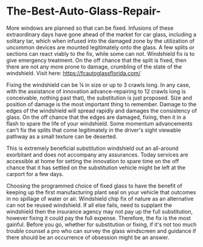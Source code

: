 # The-Best-Auto-Glass-Repair-

More windows are planned so that can be fixed. Infusions of these extraordinary days have gone ahead of the market for car glass, including a solitary tar, which when infused into the damaged zone by the utilization of uncommon devices are mounted legitimately onto the glass. A few splits or sections can react viably to the fix, while some can not. Windshield fix is to give emergency treatment. On the off chance that the split is fixed, then there are not any more prone to damage, crumbling of the state of the windshield. Visit here: https://fcautoglassflorida.com/

Fixing the windshield can be ¼ in size or up to 3 crawls long. In any case, with the assistance of innovation advance-repairing to 12 crawls long is conceivable, nothing past that), the substitution is just proposed. Size and position of damage is the most important thing to remember. Damage to the edges of the windshield will spread rapidly and damages the consistency of glass. On the off chance that the edges are damaged, fixing, then it in a flash to spare the life of your windshield. Some momentum advancements can't fix the splits that come legitimately in the driver's sight viewable pathway as a small texture can be deserted. 

This is extremely beneficial substitution windshield out an all-around exorbitant and does not accompany any assurances. Today services are accessible at home for setting the innovation to spare time on the off chance that it has settled on the substitution vehicle might be left at the carport for a few days. 

Choosing the programmed choice of fixed glass to have the benefit of keeping up the first manufacturing plant seal on your vehicle that outcomes in no spillage of water or air. Windshield chip fix of nature as an alternative can not be reused windshield. If all else fails, need to supplant the windshield then the insurance agency may not pay up the full substitution, however fixing it could pay the full expense. Therefore, the fix is the most gainful. Before you go, whether for substitution or fixing, if it's not too much trouble counsel a pro who can survey the glass windscreen and guidance if there should be an occurrence of obsession might be an answer.



